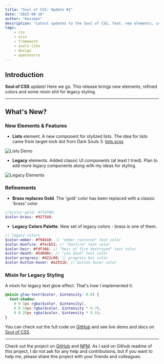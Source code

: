 ```yaml
---
title: "Soul of CSS: Update #1"
date: "2025-08-16"
author: "Kossman"
description: "Latest updates to the Soul of CSS, feat. new elements, colors."
tags:
    - css
    - scss
    - framework
    - souls-like
    - design
    - opensource
---
```


## Introduction

**Soul of CSS** update! Here we go.
This release brings new elements, refined colors and some mixin shit for legacy styling.

---

## What's New?

### New Elements & Features

- **Lists** element. A new component for stylized lists. The idea for lists came from target-lock dot from Dark Souls 3. [lists.scss](https://github.com/stkossman/soul-of-css/blob/main/scss/elements/lists.scss)

![Lists Demo](https://i.ibb.co/dw3XXbww/image.png)

- **Legacy** elements. Added classic UI components (at least I tried). Plan to add more legacy components along with my ideas for styling.

![Legacy Elements](https://i.ibb.co/JWcyZfKB/image-2025-08-16-224346228.png)

### Refinements

- **Brass replaces Gold**. The 'gold' color has been replaced with a classic 'brass' color.
```scss
//$color-gold: #ffd700;
$color-brass: #927548;
```
- **Legacy Colors Palette**. New set of legacy colors - brass is one of them.
```scss
// legacy colors
$color-ember: #f94b10; // "ember restored" text color
$color-bonfire: #fecb53; // "bonfire" text color
$color-heir: #fdf366; // "heir of fire destroyed" text color
$color-death: #5d0d0c; // "you died" text color
$color-progress: #422c00; // progress bar color
$color-button-hover: #a2551b; // button hover color
```

### Mixin for Legacy Styling
A mixin for legacy text glow effect. That's how I implemented it.
```scss
@mixin glow-text($color, $intensity: 0.8) {
  text-shadow:
    0 0 5px rgba($color, $intensity),
    0 0 10px rgba($color, $intensity * 0.7),
    0 0 20px rgba($color, $intensity * 0.5);
}
```

You can check out the full code on [GitHub](https://github.com/stkossman/soul-of-css) and see live demo and docs on [Soul of CSS](https://soul-of-css.vercel.app).

---
Check out the project on [GitHub](https://github.com/stkossman/soul-of-css) and [NPM](https://www.npmjs.com/package/soul-of-css).
As I said on Github readme of this project, I do not ask for any help and contributions, but if you want to help me, please share this project with your friends and colleagues.